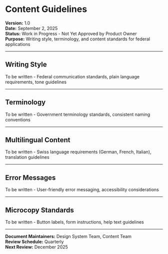 # Content Guidelines
**Version:** 1.0  
**Date:** September 2, 2025  
**Status:** Work in Progress - Not Yet Approved by Product Owner  
**Purpose:** Writing style, terminology, and content standards for federal applications

---

## **Writing Style**

To be written - Federal communication standards, plain language requirements, tone guidelines

---

## **Terminology**

To be written - Government terminology standards, consistent naming conventions

---

## **Multilingual Content**

To be written - Swiss language requirements (German, French, Italian), translation guidelines

---

## **Error Messages**

To be written - User-friendly error messaging, accessibility considerations

---

## **Microcopy Standards**

To be written - Button labels, form instructions, help text guidelines

---

**Document Maintainers:** Design System Team, Content Team  
**Review Schedule:** Quarterly  
**Next Review:** December 2025
